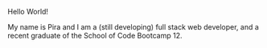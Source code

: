 Hello World!

My name is Pira and I am a (still developing) full stack web developer, and a recent graduate of the School of Code Bootcamp 12.
